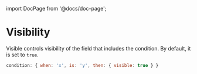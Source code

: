 import DocPage from '@docs/doc-page';

<DocPage>

# Visibility

Visible controls visibility of the field that includes the condition. By default, it is set to `true`.

```jsx
condition: { when: 'x', is: 'y', then: { visible: true } }
```

</DocPage>
